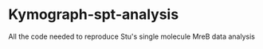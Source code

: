 # Kymograph-spt-analysis
All the code needed to reproduce Stu's single molecule MreB data analysis 

